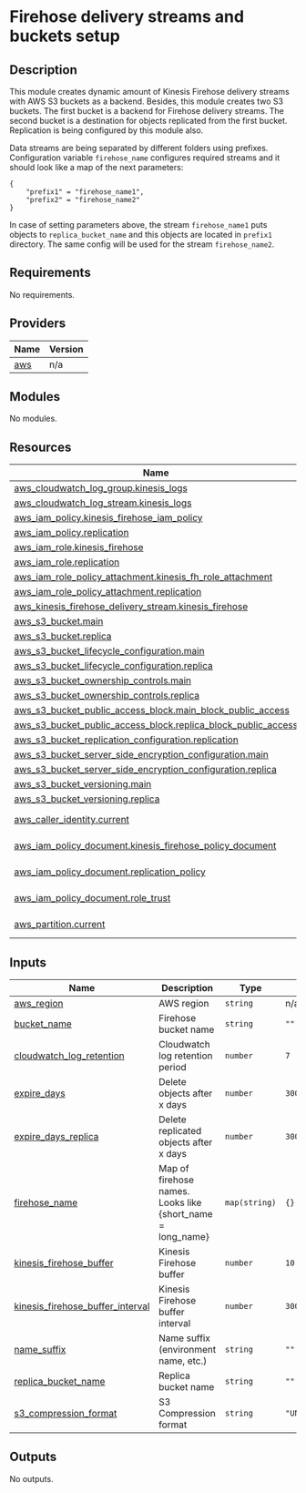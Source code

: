 # Firehose delivery streams and buckets setup

## Description

This module creates dynamic amount of Kinesis Firehose delivery streams with AWS S3 buckets as a backend. 
Besides, this module creates two S3 buckets. The first bucket is a backend for Firehose delivery streams. The second bucket is a destination for objects replicated from the first bucket.
Replication is being configured by this module also. 

Data streams are being separated by different folders using prefixes. Configuration variable `firehose_name` configures required streams and it should look like a map of the next parameters: 

    {
        "prefix1" = "firehose_name1",
        "prefix2" = "firehose_name2"
    }

In case of setting parameters above, the stream `firehose_name1` puts objects to `replica_bucket_name` and this objects are located in `prefix1` directory. The same config will be used for the stream `firehose_name2`.

## Requirements

No requirements.

## Providers

| Name | Version |
|------|---------|
| <a name="provider_aws"></a> [aws](#provider\_aws) | n/a |

## Modules

No modules.

## Resources

| Name | Type |
|------|------|
| [aws_cloudwatch_log_group.kinesis_logs](https://registry.terraform.io/providers/hashicorp/aws/latest/docs/resources/cloudwatch_log_group) | resource |
| [aws_cloudwatch_log_stream.kinesis_logs](https://registry.terraform.io/providers/hashicorp/aws/latest/docs/resources/cloudwatch_log_stream) | resource |
| [aws_iam_policy.kinesis_firehose_iam_policy](https://registry.terraform.io/providers/hashicorp/aws/latest/docs/resources/iam_policy) | resource |
| [aws_iam_policy.replication](https://registry.terraform.io/providers/hashicorp/aws/latest/docs/resources/iam_policy) | resource |
| [aws_iam_role.kinesis_firehose](https://registry.terraform.io/providers/hashicorp/aws/latest/docs/resources/iam_role) | resource |
| [aws_iam_role.replication](https://registry.terraform.io/providers/hashicorp/aws/latest/docs/resources/iam_role) | resource |
| [aws_iam_role_policy_attachment.kinesis_fh_role_attachment](https://registry.terraform.io/providers/hashicorp/aws/latest/docs/resources/iam_role_policy_attachment) | resource |
| [aws_iam_role_policy_attachment.replication](https://registry.terraform.io/providers/hashicorp/aws/latest/docs/resources/iam_role_policy_attachment) | resource |
| [aws_kinesis_firehose_delivery_stream.kinesis_firehose](https://registry.terraform.io/providers/hashicorp/aws/latest/docs/resources/kinesis_firehose_delivery_stream) | resource |
| [aws_s3_bucket.main](https://registry.terraform.io/providers/hashicorp/aws/latest/docs/resources/s3_bucket) | resource |
| [aws_s3_bucket.replica](https://registry.terraform.io/providers/hashicorp/aws/latest/docs/resources/s3_bucket) | resource |
| [aws_s3_bucket_lifecycle_configuration.main](https://registry.terraform.io/providers/hashicorp/aws/latest/docs/resources/s3_bucket_lifecycle_configuration) | resource |
| [aws_s3_bucket_lifecycle_configuration.replica](https://registry.terraform.io/providers/hashicorp/aws/latest/docs/resources/s3_bucket_lifecycle_configuration) | resource |
| [aws_s3_bucket_ownership_controls.main](https://registry.terraform.io/providers/hashicorp/aws/latest/docs/resources/s3_bucket_ownership_controls) | resource |
| [aws_s3_bucket_ownership_controls.replica](https://registry.terraform.io/providers/hashicorp/aws/latest/docs/resources/s3_bucket_ownership_controls) | resource |
| [aws_s3_bucket_public_access_block.main_block_public_access](https://registry.terraform.io/providers/hashicorp/aws/latest/docs/resources/s3_bucket_public_access_block) | resource |
| [aws_s3_bucket_public_access_block.replica_block_public_access](https://registry.terraform.io/providers/hashicorp/aws/latest/docs/resources/s3_bucket_public_access_block) | resource |
| [aws_s3_bucket_replication_configuration.replication](https://registry.terraform.io/providers/hashicorp/aws/latest/docs/resources/s3_bucket_replication_configuration) | resource |
| [aws_s3_bucket_server_side_encryption_configuration.main](https://registry.terraform.io/providers/hashicorp/aws/latest/docs/resources/s3_bucket_server_side_encryption_configuration) | resource |
| [aws_s3_bucket_server_side_encryption_configuration.replica](https://registry.terraform.io/providers/hashicorp/aws/latest/docs/resources/s3_bucket_server_side_encryption_configuration) | resource |
| [aws_s3_bucket_versioning.main](https://registry.terraform.io/providers/hashicorp/aws/latest/docs/resources/s3_bucket_versioning) | resource |
| [aws_s3_bucket_versioning.replica](https://registry.terraform.io/providers/hashicorp/aws/latest/docs/resources/s3_bucket_versioning) | resource |
| [aws_caller_identity.current](https://registry.terraform.io/providers/hashicorp/aws/latest/docs/data-sources/caller_identity) | data source |
| [aws_iam_policy_document.kinesis_firehose_policy_document](https://registry.terraform.io/providers/hashicorp/aws/latest/docs/data-sources/iam_policy_document) | data source |
| [aws_iam_policy_document.replication_policy](https://registry.terraform.io/providers/hashicorp/aws/latest/docs/data-sources/iam_policy_document) | data source |
| [aws_iam_policy_document.role_trust](https://registry.terraform.io/providers/hashicorp/aws/latest/docs/data-sources/iam_policy_document) | data source |
| [aws_partition.current](https://registry.terraform.io/providers/hashicorp/aws/latest/docs/data-sources/partition) | data source |

## Inputs

| Name | Description | Type | Default | Required |
|------|-------------|------|---------|:--------:|
| <a name="input_aws_region"></a> [aws\_region](#input\_aws\_region) | AWS region | `string` | n/a | yes |
| <a name="input_bucket_name"></a> [bucket\_name](#input\_bucket\_name) | Firehose bucket name | `string` | `""` | no |
| <a name="input_cloudwatch_log_retention"></a> [cloudwatch\_log\_retention](#input\_cloudwatch\_log\_retention) | Cloudwatch log retention period | `number` | `7` | no |
| <a name="input_expire_days"></a> [expire\_days](#input\_expire\_days) | Delete objects after x days | `number` | `300` | no |
| <a name="input_expire_days_replica"></a> [expire\_days\_replica](#input\_expire\_days\_replica) | Delete replicated objects after x days | `number` | `300` | no |
| <a name="input_firehose_name"></a> [firehose\_name](#input\_firehose\_name) | Map of firehose names. Looks like {short\_name = long\_name} | `map(string)` | `{}` | no |
| <a name="input_kinesis_firehose_buffer"></a> [kinesis\_firehose\_buffer](#input\_kinesis\_firehose\_buffer) | Kinesis Firehose buffer | `number` | `10` | no |
| <a name="input_kinesis_firehose_buffer_interval"></a> [kinesis\_firehose\_buffer\_interval](#input\_kinesis\_firehose\_buffer\_interval) | Kinesis Firehose buffer interval | `number` | `300` | no |
| <a name="input_name_suffix"></a> [name\_suffix](#input\_name\_suffix) | Name suffix (environment name, etc.) | `string` | `""` | no |
| <a name="input_replica_bucket_name"></a> [replica\_bucket\_name](#input\_replica\_bucket\_name) | Replica bucket name | `string` | `""` | no |
| <a name="input_s3_compression_format"></a> [s3\_compression\_format](#input\_s3\_compression\_format) | S3 Compression format | `string` | `"UNCOMPRESSED"` | no |

## Outputs

No outputs.
